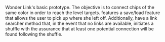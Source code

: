 Wonder Link's basic prototype. The objective is to connect chips of the same color in order to reach the level targets. features a save/load feature that allows the user to pick up where she left off. Additionally, have a link searcher method that, in the event that no links are available, initiates a shuffle with the assurance that at least one potential connection will be found following the shuffle.
